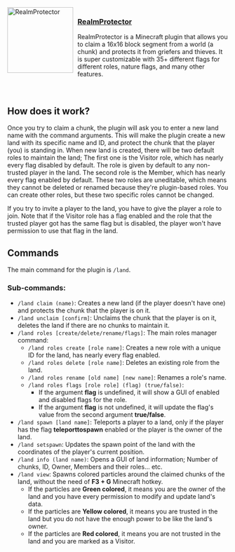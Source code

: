 <img width="150" height="150" align="left" style="float: left; margin: 0 10px 10px 0;" alt="RealmProtector" src="">

<h3><u>RealmProtector</u></h3>

RealmProtector is a Minecraft plugin that allows you to claim a 16x16 block segment from a world (a chunk) and protects it from griefers and thieves. It is super customizable with 35+ different flags for different roles, nature flags, and many other features.
<br>
<br>
<br>
## How does it work?
Once you try to claim a chunk, the plugin will ask you to enter a new land name with the command arguments. This will make the plugin create a new land with its specific name and ID, and protect the chunk that the player (you) is standing in. When new land is created, there will be two default roles to maintain the land; The first one is the Visitor role, which has nearly every flag disabled by default. The role is given by default to any non-trusted player in the land. The second role is the Member, which has nearly every flag enabled by default. These two roles are uneditable, which means they cannot be deleted or renamed because they're plugin-based roles. You can create other roles, but these two specific roles cannot be changed.

If you try to invite a player to the land, you have to give the player a role to join. Note that if the Visitor role has a flag enabled and the role that the trusted player got has the same flag but is disabled, the player won't have permission to use that flag in the land.

## Commands
The main command for the plugin is `/land`.

### Sub-commands:
- `/land claim (name)`: Creates a new land (if the player doesn't have one) and protects the chunk that the player is on it.
- `/land unclaim [confirm]`: Unclaims the chunk that the player is on it, deletes the land if there are no chunks to maintain it.
- `/land roles [create/delete/rename/flags]`: The main roles manager command:
    - `/land roles create [role name]`: Creates a new role with a unique ID for the land, has nearly every flag enabled.
    - `/land roles delete [role name]`: Deletes an existing role from the land.
    - `/land roles rename [old name] [new name]`: Renames a role's name.
    - `/land roles flags [role role] (flag) (true/false)`:
        - If the argument **flag** is undefined, it will show a GUI of enabled and disabled flags for the role.
        - If the argument **flag** is not undefined, it will update the flag's value from the second argument **true/false**.
- `/land spawn [land name]`: Teleports a player to a land, only if the player has the flag **teleporttospawn** enabled or the player is the owner of the land.
- `/land setspawn`: Updates the spawn point of the land with the coordinates of the player's current position.
- `/land info (land name)`: Opens a GUI of land information; Number of chunks, ID, Owner, Members and their roles... etc.
- `/land view`: Spawns colored particles around the claimed chunks of the land, without the need of **F3 + G** Minecraft hotkey.
    - If the particles are **Green colored**, it means you are the owner of the land and you have every permission to modify and update land's data.
    - If the particles are **Yellow colored**, it means you are trusted in the land but you do not have the enough power to be like the land's owner.
    - If the particles are **Red colored**, it means you are not trusted in the land and you are marked as a Visitor.